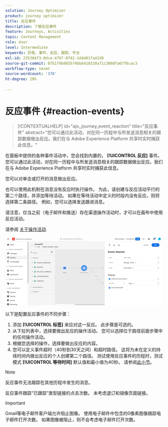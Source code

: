 ```yaml
---
solution: Journey Optimizer
product: journey optimizer
title: 反应事件
description: 了解反应事件
feature: Journeys, Activities
topic: Content Management
role: User
level: Intermediate
keywords: 历程，事件，反应，跟踪，平台
exl-id: 235384f3-0dce-4797-8f42-1d4d01fa42d9
source-git-commit: 07b1f9b885574bb6418310a71c3060fa67f6cac3
workflow-type: tm+mt
source-wordcount: '378'
ht-degree: 20%

---
```


# 反应事件 {#reaction-events}

>[!CONTEXTUALHELP]
>id="ajo_journey_event_reaction"
>title="反应事件"
>abstract="您可以通过此活动，对在同一历程中与所发送消息相关的跟踪数据做出反应。我们在与 Adobe Experience Platform 共享时实时捕获此信息。"

在面板中提供的各种事件活动中，您会找到内置的， **[!UICONTROL 反应]** 事件。 您可以通过此活动，对在同一历程中与所发送消息相关的跟踪数据做出反应。我们在与 Adobe Experience Platform 共享时实时捕获此信息。

您可以对单击或打开的消息做出反应。

也可以使用此机制在消息没有反应时执行操作。 为此，请创建与反应活动平行的第二个路径，并添加等待活动。 如果在等待活动中定义的时段内没有反应，则将选择第二条路径。 例如，您可以选择发送跟进消息。

请注意，仅当之前（电子邮件和推送）存在渠道操作活动时，才可以在画布中使用反应活动。

请参阅 [关于操作活动](../building-journeys/about-journey-activities.md#action-activities).

![](assets/journey45.png)

以下是配置反应事件的不同步骤：

1. 添加 **[!UICONTROL 标签]** 来应对这一反应。 此步骤是可选的。
1. 从下拉列表中，选择要做出反应的操作活动。 您可以选择位于路径前面步骤中的任何操作活动。
1. 根据您选择的操作，选择要做出反应的内容。
1. 您可以定义事件超时（40秒到30天之间）和超时路径。 这将为未在定义的持续时间内做出反应的个人创建第二个路径。 测试使用反应事件的历程时，测试模式 **[!UICONTROL 等待时间]** 默认值和最小值为40秒。 请参阅[此小节](../building-journeys/testing-the-journey.md)。

>[!NOTE]
>
>
>反应事件无法跟踪在其他历程中发生的消息。
>
>反应事件跟踪“已跟踪”类型链接的点击次数。 未考虑退订和镜像页面链接。

>[!IMPORTANT]
>
>Gmail等电子邮件客户端允许阻止图像。 使用电子邮件中包含的0像素图像跟踪电子邮件打开次数。 如果图像被阻止，则不会考虑电子邮件打开次数。
